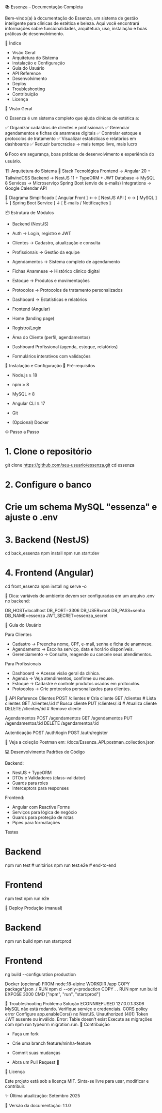 📚 Essenza – Documentação Completa

Bem-vindo(a) à documentação do Essenza, um sistema de gestão inteligente para clínicas de estética e beleza.
Aqui você encontrará informações sobre funcionalidades, arquitetura, uso, instalação e boas práticas de desenvolvimento.

📖 Índice

- Visão Geral
- Arquitetura do Sistema
- Instalação e Configuração
- Guia do Usuário
- API Reference
- Desenvolvimento
- Deploy
- Troubleshooting
- Contribuição
- Licença



🎯 Visão Geral

O Essenza é um sistema completo que ajuda clínicas de estética a:

✅ Organizar cadastros de clientes e profissionais
✅ Gerenciar agendamentos e fichas de anamnese digitais
✅ Controlar estoque e protocolos de tratamento
✅ Visualizar estatísticas e relatórios em dashboards
✅ Reduzir burocracias → mais tempo livre, mais lucro

🔒 Foco em segurança, boas práticas de desenvolvimento e experiência do usuário.


🏗️ Arquitetura do Sistema
🔧 Stack Tecnológica
Frontend  → Angular 20 + TailwindCSS
Backend   → NestJS 11 + TypeORM + JWT
Database  → MySQL 8
Services  → Microserviço Spring Boot (envio de e-mails)
Integrations → Google Calendar API


🔎 Diagrama Simplificado
[ Angular Front ] ←→ [ NestJS API ] ←→ [ MySQL ]
                          ↓
                 [ Spring Boot Service ]
                          ↓
                [ E-mails / Notificações ]


📦 Estrutura de Módulos

- Backend (NestJS)

- Auth → Login, registro e JWT

- Clientes → Cadastro, atualização e consulta

- Profissionais → Gestão da equipe

- Agendamentos → Sistema completo de agendamento

- Fichas Anamnese → Histórico clínico digital

- Estoque → Produtos e movimentações

- Protocolos → Protocolos de tratamento personalizados

- Dashboard → Estatísticas e relatórios

- Frontend (Angular)

- Home (landing page)

- Registro/Login

- Área do Cliente (perfil, agendamentos)

- Dashboard Profissional (agenda, estoque, relatórios)

- Formulários interativos com validações


🚀 Instalação e Configuração
🔑 Pré-requisitos

- Node.js ≥ 18

- npm ≥ 8

- MySQL ≥ 8

- Angular CLI ≥ 17

- Git

- (Opcional) Docker

⚙️ Passo a Passo
# 1. Clone o repositório
git clone https://github.com/seu-usuario/essenza.git
cd essenza

# 2. Configure o banco
# Crie um schema MySQL "essenza" e ajuste o .env

# 3. Backend (NestJS)
cd back_essenza
npm install
npm run start:dev

# 4. Frontend (Angular)
cd front_essenza
npm install
ng serve -o


📌 Dica: variáveis de ambiente devem ser configuradas em um arquivo .env no backend:

DB_HOST=localhost
DB_PORT=3306
DB_USER=root
DB_PASS=senha
DB_NAME=essenza
JWT_SECRET=essenza_secret

👥 Guia do Usuário

Para Clientes

- Cadastro → Preencha nome, CPF, e-mail, senha e ficha de anamnese.
- Agendamento → Escolha serviço, data e horário disponíveis.
- Gerenciamento → Consulte, reagende ou cancele seus atendimentos.

Para Profissionais

- Dashboard → Acesse visão geral da clínica.
- Agenda → Veja atendimentos, confirme ou recuse.
- Estoque → Cadastre e controle produtos usados em protocolos.
- Protocolos → Crie protocolos personalizados para clientes.

🔌 API Reference
Clientes
POST   /clientes         # Cria cliente
GET    /clientes         # Lista clientes
GET    /clientes/:id     # Busca cliente
PUT    /clientes/:id     # Atualiza cliente
DELETE /clientes/:id     # Remove cliente

Agendamentos
POST   /agendamentos
GET    /agendamentos
PUT    /agendamentos/:id
DELETE /agendamentos/:id

Autenticação
POST /auth/login
POST /auth/register



📌 Veja a coleção Postman em: /docs/Essenza_API.postman_collection.json

💻 Desenvolvimento
Padrões de Código

Backend:

- NestJS + TypeORM
- DTOs e Validadores (class-validator)
- Guards para roles
- Interceptors para responses

Frontend:

- Angular com Reactive Forms
- Serviços para lógica de negócio
- Guards para proteção de rotas
- Pipes para formatações

Testes
# Backend
npm run test         # unitários
npm run test:e2e     # end-to-end

# Frontend
npm test
npm run e2e

🚀 Deploy
Produção (manual)
# Backend
npm run build
npm run start:prod

# Frontend
ng build --configuration production

Docker (opcional)
FROM node:18-alpine
WORKDIR /app
COPY package*.json ./
RUN npm ci --only=production
COPY . .
RUN npm run build
EXPOSE 3000
CMD ["npm", "run", "start:prod"]

🔧 Troubleshooting
Problema	Solução
ECONNREFUSED 127.0.0.1:3306	MySQL não está rodando. Verifique serviço e credenciais.
CORS policy error	Configure app.enableCors() no NestJS.
Unauthorized (401)	Token JWT ausente ou inválido.
Error: Table doesn't exist	Execute as migrações com npm run typeorm migration:run.
🤝 Contribuição

- Faça um fork

- Crie uma branch feature/minha-feature

- Commit suas mudanças

- Abra um Pull Request 🚀

📄 Licença

Este projeto está sob a licença MIT.
Sinta-se livre para usar, modificar e contribuir.

✨ Última atualização: Setembro 2025

📌 Versão da documentação: 1.1.0


